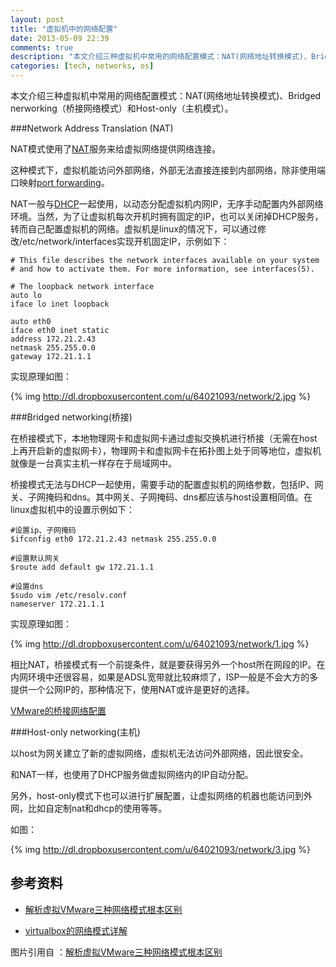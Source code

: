 ```yaml
---
layout: post
title: "虚拟机中的网络配置"
date: 2013-05-09 22:39
comments: true
description: "本文介绍三种虚拟机中常用的网络配置模式：NAT(网络地址转换模式)、Bridged nerworking（桥接网络模式）和Host-only（主机模式）。"
categories: [tech, networks, os]
---
```


本文介绍三种虚拟机中常用的网络配置模式：NAT(网络地址转换模式)、Bridged nerworking（桥接网络模式）和Host-only（主机模式）。


###Network Address Translation (NAT)

NAT模式使用了[NAT](http://zh.wikipedia.org/wiki/%E7%BD%91%E7%BB%9C%E5%9C%B0%E5%9D%80%E8%BD%AC%E6%8D%A2)服务来给虚拟网络提供网络连接。

这种模式下，虚拟机能访问外部网络，外部无法直接连接到内部网络，除非使用端口映射[port forwarding](http://nxlhero.blog.51cto.com/962631/742140)。
<!--more-->

NAT一般与[DHCP](http://zh.wikipedia.org/wiki/DHCP)一起使用，以动态分配虚拟机内网IP，无序手动配置内外部网络环境。当然，为了让虚拟机每次开机时拥有固定的IP，也可以关闭掉DHCP服务，转而自己配置虚拟机的网络。虚拟机是linux的情况下，可以通过修改/etc/network/interfaces实现开机固定IP，示例如下：

```
# This file describes the network interfaces available on your system
# and how to activate them. For more information, see interfaces(5).

# The loopback network interface
auto lo
iface lo inet loopback

auto eth0
iface eth0 inet static
address 172.21.2.43
netmask 255.255.0.0
gateway 172.21.1.1

```

实现原理如图：

{% img http://dl.dropboxusercontent.com/u/64021093/network/2.jpg %}

###Bridged networking(桥接)

在桥接模式下，本地物理网卡和虚拟网卡通过虚拟交换机进行桥接（无需在host上再开启新的虚拟网卡），物理网卡和虚拟网卡在拓扑图上处于同等地位，虚拟机就像是一台真实主机一样存在于局域网中。

桥接模式无法与DHCP一起使用，需要手动的配置虚拟机的网络参数，包括IP、网关、子网掩码和dns。其中网关、子网掩码、dns都应该与host设置相同值。在linux虚拟机中的设置示例如下：

```
#设置ip、子网掩码
$ifconfig eth0 172.21.2.43 netmask 255.255.0.0

#设置默认网关
$route add default gw 172.21.1.1

#设置dns
$sudo vim /etc/resolv.conf
nameserver 172.21.1.1

```

实现原理如图：

{% img http://dl.dropboxusercontent.com/u/64021093/network/1.jpg %}

相比NAT，桥接模式有一个前提条件，就是要获得另外一个host所在网段的IP。在内网环境中还很容易，如果是ADSL宽带就比较麻烦了，ISP一般是不会大方的多提供一个公网IP的，那种情况下，使用NAT或许是更好的选择。

[VMware的桥接网络配置](http://blog.chinaunix.net/uid-26212859-id-3051291.html)



###Host-only networking(主机)

以host为网关建立了新的虚拟网络，虚拟机无法访问外部网络，因此很安全。

和NAT一样，也使用了DHCP服务做虚拟网络内的IP自动分配。

另外，host-only模式下也可以进行扩展配置，让虚拟网络的机器也能访问到外网，比如自定制nat和dhcp的使用等等。

如图：

{% img http://dl.dropboxusercontent.com/u/64021093/network/3.jpg %}

参考资料
---

* [解析虚拟VMware三种网络模式根本区别](http://networking.ctocio.com.cn/tips/110/8897610.shtml)

* [virtualbox的网络模式详解](http://www.virtualbox.org/manual/ch06.html)

图片引用自 ：[解析虚拟VMware三种网络模式根本区别](http://networking.ctocio.com.cn/tips/110/8897610.shtml)

